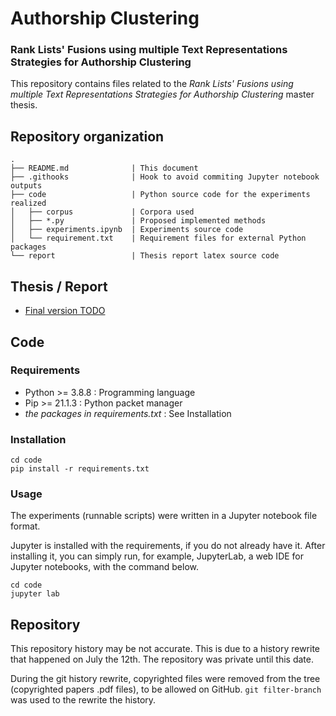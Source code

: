 # Authorship Clustering

### Rank Lists' Fusions using multiple Text Representations Strategies for Authorship Clustering

This repository contains files related to the *Rank Lists' Fusions using multiple Text Representations Strategies for Authorship Clustering* master thesis.

## Repository organization

```
.
├── README.md              | This document
├── .githooks              | Hook to avoid commiting Jupyter notebook outputs
├── code                   | Python source code for the experiments realized
│   ├── corpus             | Corpora used
│   ├── *.py               | Proposed implemented methods
│   ├── experiments.ipynb  | Experiments source code
│   └── requirement.txt    | Requirement files for external Python packages
└── report                 | Thesis report latex source code
```

## Thesis / Report

- [Final version TODO]()

## Code

### Requirements

- Python >= 3.8.8 : Programming language
- Pip >= 21.1.3 : Python packet manager
- *the packages in requirements.txt* : See Installation

### Installation

```
cd code
pip install -r requirements.txt
```

### Usage

The experiments (runnable scripts) were written in a Jupyter notebook file format.

Jupyter is installed with the requirements, if you do not already have it.
After installing it, you can simply run, for example, JupyterLab, a web IDE for Jupyter notebooks, with the command below.

```
cd code
jupyter lab
```

## Repository

This repository history may be not accurate.
This is due to a history rewrite that happened on July the 12th.
The repository was private until this date.

During the git history rewrite, copyrighted files were removed from the tree (copyrighted papers .pdf files), to be allowed on GitHub.
`git filter-branch` was used to the rewrite the history.
